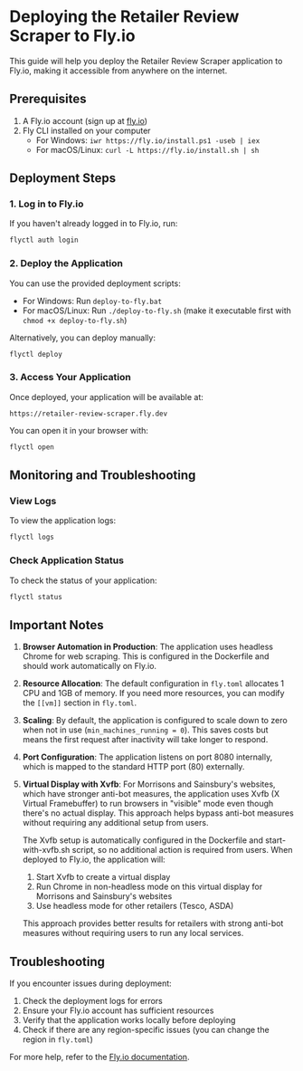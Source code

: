 # Deploying the Retailer Review Scraper to Fly.io

This guide will help you deploy the Retailer Review Scraper application to Fly.io, making it accessible from anywhere on the internet.

## Prerequisites

1. A Fly.io account (sign up at [fly.io](https://fly.io/))
2. Fly CLI installed on your computer
   - For Windows: `iwr https://fly.io/install.ps1 -useb | iex`
   - For macOS/Linux: `curl -L https://fly.io/install.sh | sh`

## Deployment Steps

### 1. Log in to Fly.io

If you haven't already logged in to Fly.io, run:

```bash
flyctl auth login
```

### 2. Deploy the Application

You can use the provided deployment scripts:

- For Windows: Run `deploy-to-fly.bat`
- For macOS/Linux: Run `./deploy-to-fly.sh` (make it executable first with `chmod +x deploy-to-fly.sh`)

Alternatively, you can deploy manually:

```bash
flyctl deploy
```

### 3. Access Your Application

Once deployed, your application will be available at:

```
https://retailer-review-scraper.fly.dev
```

You can open it in your browser with:

```bash
flyctl open
```

## Monitoring and Troubleshooting

### View Logs

To view the application logs:

```bash
flyctl logs
```

### Check Application Status

To check the status of your application:

```bash
flyctl status
```

## Important Notes

1. **Browser Automation in Production**: The application uses headless Chrome for web scraping. This is configured in the Dockerfile and should work automatically on Fly.io.

2. **Resource Allocation**: The default configuration in `fly.toml` allocates 1 CPU and 1GB of memory. If you need more resources, you can modify the `[[vm]]` section in `fly.toml`.

3. **Scaling**: By default, the application is configured to scale down to zero when not in use (`min_machines_running = 0`). This saves costs but means the first request after inactivity will take longer to respond.

4. **Port Configuration**: The application listens on port 8080 internally, which is mapped to the standard HTTP port (80) externally.

5. **Virtual Display with Xvfb**: For Morrisons and Sainsbury's websites, which have stronger anti-bot measures, the application uses Xvfb (X Virtual Framebuffer) to run browsers in "visible" mode even though there's no actual display. This approach helps bypass anti-bot measures without requiring any additional setup from users.

   The Xvfb setup is automatically configured in the Dockerfile and start-with-xvfb.sh script, so no additional action is required from users. When deployed to Fly.io, the application will:
   
   1. Start Xvfb to create a virtual display
   2. Run Chrome in non-headless mode on this virtual display for Morrisons and Sainsbury's websites
   3. Use headless mode for other retailers (Tesco, ASDA)
   
   This approach provides better results for retailers with strong anti-bot measures without requiring users to run any local services.

## Troubleshooting

If you encounter issues during deployment:

1. Check the deployment logs for errors
2. Ensure your Fly.io account has sufficient resources
3. Verify that the application works locally before deploying
4. Check if there are any region-specific issues (you can change the region in `fly.toml`)

For more help, refer to the [Fly.io documentation](https://fly.io/docs/).
